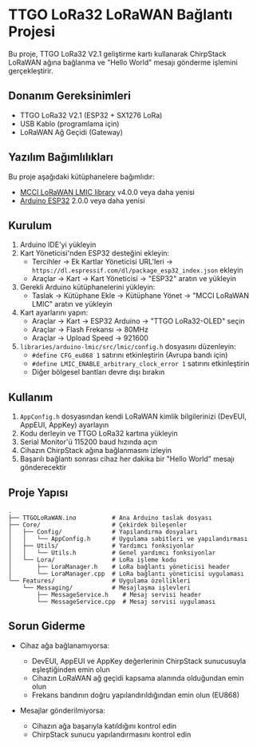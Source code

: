 # TTGO LoRa32 LoRaWAN Bağlantı Projesi

Bu proje, TTGO LoRa32 V2.1 geliştirme kartı kullanarak ChirpStack LoRaWAN ağına bağlanma ve "Hello World" mesajı gönderme işlemini gerçekleştirir.

## Donanım Gereksinimleri

- TTGO LoRa32 V2.1 (ESP32 + SX1276 LoRa)
- USB Kablo (programlama için)
- LoRaWAN Ağ Geçidi (Gateway)

## Yazılım Bağımlılıkları

Bu proje aşağıdaki kütüphanelere bağımlıdır:

- [MCCI LoRaWAN LMIC library](https://github.com/mcci-catena/arduino-lmic) v4.0.0 veya daha yenisi
- [Arduino ESP32](https://github.com/espressif/arduino-esp32) 2.0.0 veya daha yenisi

## Kurulum

1. Arduino IDE'yi yükleyin
2. Kart Yöneticisi'nden ESP32 desteğini ekleyin:
   - Tercihler -> Ek Kartlar Yöneticisi URL'leri -> `https://dl.espressif.com/dl/package_esp32_index.json` ekleyin
   - Araçlar -> Kart -> Kart Yöneticisi -> "ESP32" aratın ve yükleyin
3. Gerekli Arduino kütüphanelerini yükleyin:
   - Taslak -> Kütüphane Ekle -> Kütüphane Yönet -> "MCCI LoRaWAN LMIC" aratın ve yükleyin
4. Kart ayarlarını yapın:
   - Araçlar -> Kart -> ESP32 Arduino -> "TTGO LoRa32-OLED" seçin
   - Araçlar -> Flash Frekansı -> 80MHz
   - Araçlar -> Upload Speed -> 921600
5. `libraries/arduino-lmic/src/lmic/config.h` dosyasını düzenleyin:
   - `#define CFG_eu868 1` satırını etkinleştirin (Avrupa bandı için)
   - `#define LMIC_ENABLE_arbitrary_clock_error 1` satırını etkinleştirin
   - Diğer bölgesel bantları devre dışı bırakın

## Kullanım

1. `AppConfig.h` dosyasından kendi LoRaWAN kimlik bilgilerinizi (DevEUI, AppEUI, AppKey) ayarlayın
2. Kodu derleyin ve TTGO LoRa32 kartına yükleyin
3. Serial Monitor'ü 115200 baud hızında açın
4. Cihazın ChirpStack ağına bağlanmasını izleyin
5. Başarılı bağlantı sonrası cihaz her dakika bir "Hello World" mesajı gönderecektir

## Proje Yapısı

```
.
├── TTGOLoRaWAN.ino          # Ana Arduino taslak dosyası
├── Core/                    # Çekirdek bileşenler
│   ├── Config/              # Yapılandırma dosyaları
│   │   └── AppConfig.h      # Uygulama sabitleri ve yapılandırması
│   ├── Utils/               # Yardımcı fonksiyonlar
│   │   └── Utils.h          # Genel yardımcı fonksiyonlar
│   └── Lora/                # LoRa işleme kodu
│       ├── LoraManager.h    # LoRa bağlantı yöneticisi header
│       └── LoraManager.cpp  # LoRa bağlantı yöneticisi uygulaması
└── Features/                # Uygulama özellikleri
    └── Messaging/           # Mesajlaşma işlevleri
        ├── MessageService.h    # Mesaj servisi header
        └── MessageService.cpp  # Mesaj servisi uygulaması
```

## Sorun Giderme

- Cihaz ağa bağlanamıyorsa:
  - DevEUI, AppEUI ve AppKey değerlerinin ChirpStack sunucusuyla eşleştiğinden emin olun
  - Cihazın LoRaWAN ağ geçidi kapsama alanında olduğundan emin olun
  - Frekans bandının doğru yapılandırıldığından emin olun (EU868)

- Mesajlar gönderilmiyorsa:
  - Cihazın ağa başarıyla katıldığını kontrol edin
  - ChirpStack sunucu yapılandırmasını kontrol edin 